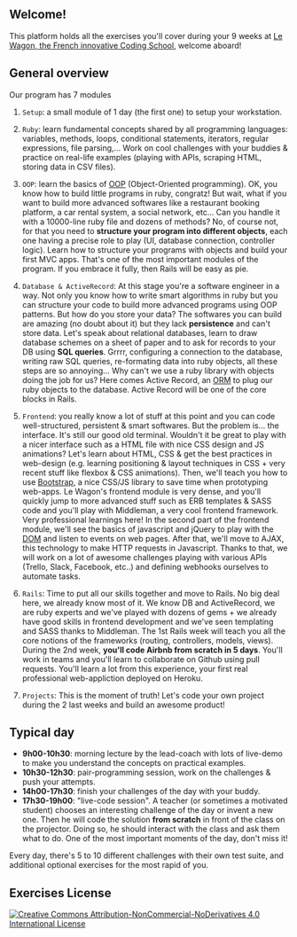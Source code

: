 ## Welcome!

This platform holds all the exercises you'll cover during your 9 weeks at [Le Wagon, the French innovative Coding School](http://www.lewagon.org/en), welcome aboard!

## General overview

Our program has 7 modules

1. `Setup`: a small module of 1 day (the first one) to setup your workstation.

2. `Ruby`: learn fundamental concepts shared by all programming languages: variables, methods, loops, conditional statements, iterators, regular expressions,  file parsing,... Work on cool challenges with your buddies & practice on real-life examples (playing with APIs, scraping HTML, storing data in CSV files).

3. `OOP`: learn the basics of [OOP](https://en.wikipedia.org/wiki/Object-oriented_programming) (Object-Oriented programming). OK, you know how to build little programs in ruby, congratz! But wait, what if you want to build more advanced softwares like a restaurant booking platform, a car rental system, a social network, etc... Can you handle it with a 10000-line ruby file and dozens of methods? No, of course not, for that you need to **structure your program into different objects**, each one having a precise role to play (UI, database connection, controller logic). Learn how to structure your programs with objects and build your first MVC apps. That's one of the most important modules of the program. If you embrace it fully, then Rails will be easy as pie.


4. `Database & ActiveRecord`: At this stage you're a software engineer in a way. Not only you know how to write smart algorithms in ruby but you can structure your code to build more advanced programs using OOP patterns. But how do you store your data? The softwares you can build are amazing (no doubt about it) but they lack **persistence** and can't store data. Let's speak about relational databases, learn to draw database schemes on a sheet of paper and to ask for records to your DB using **SQL queries**. Grrrr, configuring a connection to the database, writing raw SQL queries, re-formating data into ruby objects, all these steps are so annoying... Why can't we use a ruby library with objects doing the job for us? Here comes Active Record, an [ORM](https://en.wikipedia.org/wiki/Object-relational_mapping) to plug our ruby objects to the database. Active Record will be one of the core blocks in Rails.


5. `Frontend`: you really know a lot of stuff at this point and you can code well-structured, persistent & smart softwares. But the problem is... the interface. It's still our good old terminal. Wouldn't it be great to play with a nicer interface such as a HTML file with nice CSS design and JS animations? Let's learn about HTML, CSS & get the best practices in web-design (e.g. learning positioning & layout techniques in CSS + very recent stuff like flexbox & CSS animations). Then, we'll teach you how to use [Bootstrap](http://getbootstrap.com/), a nice CSS/JS library to save time when prototyping web-apps. Le Wagon's frontend module is very dense, and you'll quickly jump to more advanced stuff such as ERB templates & SASS code and you'll play with Middleman, a very cool frontend framework. Very professional learnings here! In the second part of the frontend module, we'll see the basics of javascript and jQuery to play with the [DOM](https://en.wikipedia.org/wiki/Document_Object_Model) and listen to events on web pages. After that, we'll move to AJAX, this technology to make HTTP requests in Javascript. Thanks to that, we will work on a lot of awesome challenges playing with various APIs (Trello, Slack, Facebook, etc..) and defining webhooks ourselves to automate tasks.

6. `Rails`: Time to put all our skills together and move to Rails. No big deal here, we already know most of it. We know DB and ActiveRecord, we are ruby experts and we've played with dozens of gems + we already have good skills in frontend development and we've seen templating and SASS thanks to Middleman. The 1st Rails week will teach you all the core notions of the frameworks (routing, controllers, models, views). During the 2nd week, **you'll code Airbnb from scratch in 5 days**. You'll work in teams and you'll learn to collaborate on Github using pull requests. You'll learn a lot from this experience, your first real professional web-appliction deployed on Heroku.

7. `Projects`: This is the moment of truth! Let's code your own project during the 2 last weeks and build an awesome product!


## Typical day

- **9h00-10h30**: morning lecture by the lead-coach with lots of live-demo to make you understand the concepts on practical examples.
- **10h30-12h30**: pair-programming session, work on the challenges & push your attempts.
- **14h00-17h30**: finish your challenges of the day with your buddy.
-  **17h30-19h00**: "live-code session". A teacher (or sometimes a motivated student) chooses an interesting challenge of the day or invent a new one. Then he will code the solution **from scratch** in front of the class on the projector. Doing so, he should interact with the class and ask them what to do. One of the most important moments of the day, don't miss it!

Every day, there's 5 to 10 different challenges with their own test suite, and additional optional exercises for the most rapid of you.

## Exercises License

[![Creative Commons Attribution-NonCommercial-NoDerivatives 4.0 International License](https://i.creativecommons.org/l/by-nc-nd/4.0/88x31.png)](http://creativecommons.org/licenses/by-nc-nd/4.0/)
